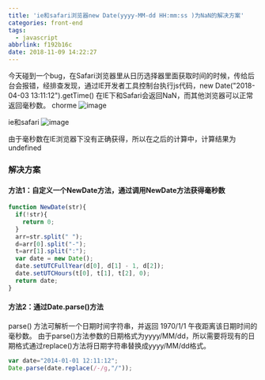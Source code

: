```yaml
---
title: 'ie和safari浏览器new Date(yyyy-MM-dd HH:mm:ss )为NaN的解决方案'
categories: front-end
tags:
  - javascript
abbrlink: f192b16c
date: 2018-11-09 14:22:27
---
```


今天碰到一个bug，在Safari浏览器里从日历选择器里面获取时间的时候，传给后台会报错，经排查发现，通过IE开发者工具控制台执行js代码，new Date("2018-04-03 13:11:12").getTime() 在IE下和Safari会返回NaN，而其他浏览器可以正常返回毫秒数。
chorme
![image](https://user-images.githubusercontent.com/22697565/38230382-2911a2b2-3740-11e8-8ff1-ae8dbbb27098.png)

ie和safari
![image](https://user-images.githubusercontent.com/22697565/38230404-41cc0b62-3740-11e8-9cb6-f2b14a0a4cb4.png)

由于毫秒数在IE浏览器下没有正确获得，所以在之后的计算中，计算结果为undefined

<h3>解决方案</h3>
<h4>方法1：自定义一个NewDate方法，通过调用NewDate方法获得毫秒数</h4>

```js
function NewDate(str){  
  if(!str){  
    return 0;  
  }  
  arr=str.split(" ");  
  d=arr[0].split("-");  
  t=arr[1].split(":");  
  var date = new Date();   
  date.setUTCFullYear(d[0], d[1] - 1, d[2]);   
  date.setUTCHours(t[0], t[1], t[2], 0);   
  return date;  
}  
```
<h4>方法2：通过Date.parse()方法</h4>
parse() 方法可解析一个日期时间字符串，并返回 1970/1/1 午夜距离该日期时间的毫秒数。
由于parse()方法参数的日期格式为yyyy/MM/dd，所以需要将现有的日期格式通过replace()方法将日期字符串替换成yyyy/MM/dd格式。

```js
var date="2014-01-01 12:11:12";  
Date.parse(date.replace(/-/g,"/")); 
```


